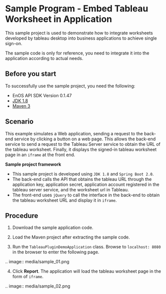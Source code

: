# Sample Program - Embed Tableau Worksheet in Application
This sample project is used to demonstrate how to integrate worksheets developed by tableau desktop into business applications to achieve single sign-on.

The sample code is only for reference, you need to integrate it into the application according to actual needs.

## Before you start
To successfully use the sample project, you need the following:
-  EnOS API SDK Version 0.1.47
-  [JDK 1.8](http://www.oracle.com/technetwork/java/javase/downloads/jdk8-downloads-2133151.html)
- [Maven 3](https://maven.apache.org/install.html)

## Scenario

This example simulates a Web application, sending a request to the back-end service by clicking a button on a web page. This allows the back-end service to send a request to the Tableau Server service to obtain the URL of the tableau worksheet. Finally, it displays the signed-in tableau worksheet page in an `iframe` at the front end.

**Sample project framework**

-  This sample project is developed using `JDK 1.8` and `Spring Boot 2.0`.
-  The back-end calls the API that obtains the tableau URL through the application key, application secret, application account registered in the tableau server service, and the worksheet url in Tableau.
-  The front-end uses `jQuery` to call the interface in the back-end to obtain the tableau worksheet URL and display it in `iframe`.

## Procedure

1. Download the sample application code.

2. Load the Maven project after extracting the sample code.

3. Run the `TableauPluginDemoApplication` class. Browse to `localhost: 8080` in the browser to enter the following page.

  .. image:: media/sample_01.png
     

4. Click  **Report**. The application will load the tableau worksheet page in the form of `iframe`.

  .. image:: media/sample_02.png
     

<!--end-->
